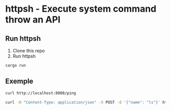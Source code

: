 # httpsh - Execute system command throw an API

## Run httpsh
1. Clone this repo
2. Run httpsh
```bash
cargo run
```

## Exemple

```bash
curl http://localhost:8000/ping
```

```bash
curl -H "Content-Type: application/json" -X POST -d '{"name": "ls"}' http://localhost:8000/cmd/exec
```

